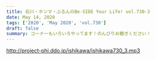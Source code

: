 ```yaml
---
title: 石川・ホンマ・ぶるんのBe-SIDE Your Life! vol.730-3
date: May 14, 2020
tags: ['2020', 'May 2020', 'vol.730']
draft: false
summary: コーナーもいろいろやってます！のんびりお聴きください！
---
```


http://project-phi.ddo.jp/ishikawa/ishikawa730_3.mp3
